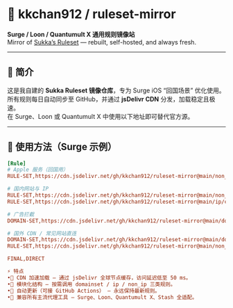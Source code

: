 # 🧩 kkchan912 / ruleset-mirror

**Surge / Loon / Quantumult X 通用规则镜像站**  
Mirror of [Sukka’s Ruleset](https://ruleset.skk.moe) — rebuilt, self-hosted, and always fresh.

---

## 📘 简介

这是我自建的 **Sukka Ruleset 镜像仓库**，专为 Surge iOS “回国场景” 优化使用。  
所有规则每日自动同步至 GitHub，并通过 **jsDelivr CDN** 分发，加载稳定且极速。  
在 Surge、Loon 或 Quantumult X 中使用以下地址即可替代官方源。

---

## 🚀 使用方法（Surge 示例）

```ini
[Rule]
# Apple 服务（回国用）
RULE-SET,https://cdn.jsdelivr.net/gh/kkchan912/ruleset-mirror@main/non_ip/apple_cdn.conf,CN,extended-matching

# 国内网站与 IP
RULE-SET,https://cdn.jsdelivr.net/gh/kkchan912/ruleset-mirror@main/non_ip/domestic.conf,CN,extended-matching
RULE-SET,https://cdn.jsdelivr.net/gh/kkchan912/ruleset-mirror@main/ip/china_ip.conf,CN

# 广告拦截
DOMAIN-SET,https://cdn.jsdelivr.net/gh/kkchan912/ruleset-mirror@main/domainset/reject.conf,REJECT,extended-matching

# 国外 CDN / 常见网站直连
DOMAIN-SET,https://cdn.jsdelivr.net/gh/kkchan912/ruleset-mirror@main/domainset/cdn.conf,DIRECT,extended-matching
RULE-SET,https://cdn.jsdelivr.net/gh/kkchan912/ruleset-mirror@main/non_ip/global.conf,DIRECT,extended-matching

FINAL,DIRECT

⚡ 特点
•🚀 CDN 加速加载 – 通过 jsDelivr 全球节点缓存，访问延迟低至 50 ms。
•🧩 模块化结构 – 按需调用 domainset / ip / non_ip 三类规则。
•🔄 自动更新（可接 GitHub Actions） – 永远保持最新规则。
•🧠 兼容所有主流代理工具 – Surge、Loon、Quantumult X、Stash 全适配。


